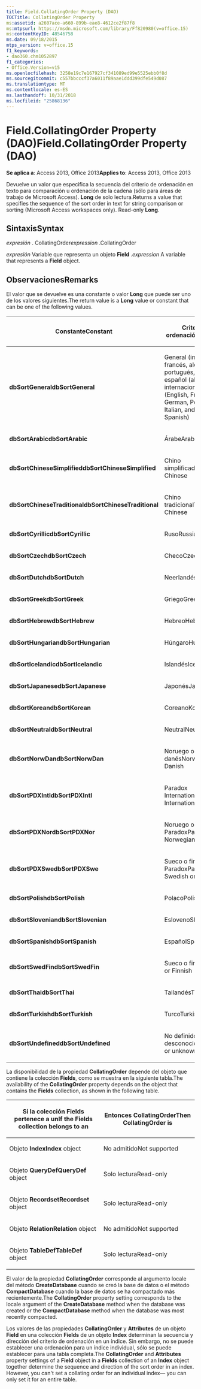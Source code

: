 ```yaml
---
title: Field.CollatingOrder Property (DAO)
TOCTitle: CollatingOrder Property
ms:assetid: a2607ace-a660-899b-eae8-4612ce2f87f8
ms:mtpsurl: https://msdn.microsoft.com/library/Ff820980(v=office.15)
ms:contentKeyID: 48546758
ms.date: 09/18/2015
mtps_version: v=office.15
f1_keywords:
- dao360.chm1052897
f1_categories:
- Office.Version=v15
ms.openlocfilehash: 3258e19c7e167927cf341089ed99e5525ebb0f8d
ms.sourcegitcommit: c557bbcccf37a6011f89aae1ddd399dfe549d087
ms.translationtype: MT
ms.contentlocale: es-ES
ms.lasthandoff: 10/31/2018
ms.locfileid: "25868136"
---
```

# <a name="fieldcollatingorder-property-dao"></a><span data-ttu-id="8244c-102">Field.CollatingOrder Property (DAO)</span><span class="sxs-lookup"><span data-stu-id="8244c-102">Field.CollatingOrder Property (DAO)</span></span>


<span data-ttu-id="8244c-103">**Se aplica a**: Access 2013, Office 2013</span><span class="sxs-lookup"><span data-stu-id="8244c-103">**Applies to**: Access 2013, Office 2013</span></span>

<span data-ttu-id="8244c-p101">Devuelve un valor que especifica la secuencia del criterio de ordenación en texto para comparación u ordenación de la cadena (sólo para áreas de trabajo de Microsoft Access). **Long** de solo lectura.</span><span class="sxs-lookup"><span data-stu-id="8244c-p101">Returns a value that specifies the sequence of the sort order in text for string comparison or sorting (Microsoft Access workspaces only). Read-only **Long**.</span></span>

## <a name="syntax"></a><span data-ttu-id="8244c-106">Sintaxis</span><span class="sxs-lookup"><span data-stu-id="8244c-106">Syntax</span></span>

<span data-ttu-id="8244c-107">*expresión* . CollatingOrder</span><span class="sxs-lookup"><span data-stu-id="8244c-107">*expression* .CollatingOrder</span></span>

<span data-ttu-id="8244c-108">*expresión* Variable que representa un objeto **Field** .</span><span class="sxs-lookup"><span data-stu-id="8244c-108">*expression* A variable that represents a **Field** object.</span></span>

## <a name="remarks"></a><span data-ttu-id="8244c-109">Observaciones</span><span class="sxs-lookup"><span data-stu-id="8244c-109">Remarks</span></span>

<span data-ttu-id="8244c-110">El valor que se devuelve es una constante o valor **Long** que puede ser uno de los valores siguientes.</span><span class="sxs-lookup"><span data-stu-id="8244c-110">The return value is a **Long** value or constant that can be one of the following values.</span></span>

<table>
<colgroup>
<col style="width: 50%" />
<col style="width: 50%" />
</colgroup>
<thead>
<tr class="header">
<th><p><span data-ttu-id="8244c-111">Constante</span><span class="sxs-lookup"><span data-stu-id="8244c-111">Constant</span></span></p></th>
<th><p><span data-ttu-id="8244c-112">Criterio de ordenación</span><span class="sxs-lookup"><span data-stu-id="8244c-112">Sort order</span></span></p></th>
</tr>
</thead>
<tbody>
<tr class="odd">
<td><p><span data-ttu-id="8244c-113"><strong>dbSortGeneral</strong></span><span class="sxs-lookup"><span data-stu-id="8244c-113"><strong>dbSortGeneral</strong></span></span></p></td>
<td><p><span data-ttu-id="8244c-114">General (inglés, francés, alemán, portugués, italiano y español (alfab. internacional)</span><span class="sxs-lookup"><span data-stu-id="8244c-114">General (English, French, German, Portuguese, Italian, and Modern Spanish)</span></span></p></td>
</tr>
<tr class="even">
<td><p><span data-ttu-id="8244c-115"><strong>dbSortArabic</strong></span><span class="sxs-lookup"><span data-stu-id="8244c-115"><strong>dbSortArabic</strong></span></span></p></td>
<td><p><span data-ttu-id="8244c-116">Árabe</span><span class="sxs-lookup"><span data-stu-id="8244c-116">Arabic</span></span></p></td>
</tr>
<tr class="odd">
<td><p><span data-ttu-id="8244c-117"><strong>dbSortChineseSimplified</strong></span><span class="sxs-lookup"><span data-stu-id="8244c-117"><strong>dbSortChineseSimplified</strong></span></span></p></td>
<td><p><span data-ttu-id="8244c-118">Chino simplificado</span><span class="sxs-lookup"><span data-stu-id="8244c-118">Simplified Chinese</span></span></p></td>
</tr>
<tr class="even">
<td><p><span data-ttu-id="8244c-119"><strong>dbSortChineseTraditional</strong></span><span class="sxs-lookup"><span data-stu-id="8244c-119"><strong>dbSortChineseTraditional</strong></span></span></p></td>
<td><p><span data-ttu-id="8244c-120">Chino tradicional</span><span class="sxs-lookup"><span data-stu-id="8244c-120">Traditional Chinese</span></span></p></td>
</tr>
<tr class="odd">
<td><p><span data-ttu-id="8244c-121"><strong>dbSortCyrillic</strong></span><span class="sxs-lookup"><span data-stu-id="8244c-121"><strong>dbSortCyrillic</strong></span></span></p></td>
<td><p><span data-ttu-id="8244c-122">Ruso</span><span class="sxs-lookup"><span data-stu-id="8244c-122">Russian</span></span></p></td>
</tr>
<tr class="even">
<td><p><span data-ttu-id="8244c-123"><strong>dbSortCzech</strong></span><span class="sxs-lookup"><span data-stu-id="8244c-123"><strong>dbSortCzech</strong></span></span></p></td>
<td><p><span data-ttu-id="8244c-124">Checo</span><span class="sxs-lookup"><span data-stu-id="8244c-124">Czech</span></span></p></td>
</tr>
<tr class="odd">
<td><p><span data-ttu-id="8244c-125"><strong>dbSortDutch</strong></span><span class="sxs-lookup"><span data-stu-id="8244c-125"><strong>dbSortDutch</strong></span></span></p></td>
<td><p><span data-ttu-id="8244c-126">Neerlandés</span><span class="sxs-lookup"><span data-stu-id="8244c-126">Dutch</span></span></p></td>
</tr>
<tr class="even">
<td><p><span data-ttu-id="8244c-127"><strong>dbSortGreek</strong></span><span class="sxs-lookup"><span data-stu-id="8244c-127"><strong>dbSortGreek</strong></span></span></p></td>
<td><p><span data-ttu-id="8244c-128">Griego</span><span class="sxs-lookup"><span data-stu-id="8244c-128">Greek</span></span></p></td>
</tr>
<tr class="odd">
<td><p><span data-ttu-id="8244c-129"><strong>dbSortHebrew</strong></span><span class="sxs-lookup"><span data-stu-id="8244c-129"><strong>dbSortHebrew</strong></span></span></p></td>
<td><p><span data-ttu-id="8244c-130">Hebreo</span><span class="sxs-lookup"><span data-stu-id="8244c-130">Hebrew</span></span></p></td>
</tr>
<tr class="even">
<td><p><span data-ttu-id="8244c-131"><strong>dbSortHungarian</strong></span><span class="sxs-lookup"><span data-stu-id="8244c-131"><strong>dbSortHungarian</strong></span></span></p></td>
<td><p><span data-ttu-id="8244c-132">Húngaro</span><span class="sxs-lookup"><span data-stu-id="8244c-132">Hungarian</span></span></p></td>
</tr>
<tr class="odd">
<td><p><span data-ttu-id="8244c-133"><strong>dbSortIcelandic</strong></span><span class="sxs-lookup"><span data-stu-id="8244c-133"><strong>dbSortIcelandic</strong></span></span></p></td>
<td><p><span data-ttu-id="8244c-134">Islandés</span><span class="sxs-lookup"><span data-stu-id="8244c-134">Icelandic</span></span></p></td>
</tr>
<tr class="even">
<td><p><span data-ttu-id="8244c-135"><strong>dbSortJapanese</strong></span><span class="sxs-lookup"><span data-stu-id="8244c-135"><strong>dbSortJapanese</strong></span></span></p></td>
<td><p><span data-ttu-id="8244c-136">Japonés</span><span class="sxs-lookup"><span data-stu-id="8244c-136">Japanese</span></span></p></td>
</tr>
<tr class="odd">
<td><p><span data-ttu-id="8244c-137"><strong>dbSortKorean</strong></span><span class="sxs-lookup"><span data-stu-id="8244c-137"><strong>dbSortKorean</strong></span></span></p></td>
<td><p><span data-ttu-id="8244c-138">Coreano</span><span class="sxs-lookup"><span data-stu-id="8244c-138">Korean</span></span></p></td>
</tr>
<tr class="even">
<td><p><span data-ttu-id="8244c-139"><strong>dbSortNeutral</strong></span><span class="sxs-lookup"><span data-stu-id="8244c-139"><strong>dbSortNeutral</strong></span></span></p></td>
<td><p><span data-ttu-id="8244c-140">Neutral</span><span class="sxs-lookup"><span data-stu-id="8244c-140">Neutral</span></span></p></td>
</tr>
<tr class="odd">
<td><p><span data-ttu-id="8244c-141"><strong>dbSortNorwDan</strong></span><span class="sxs-lookup"><span data-stu-id="8244c-141"><strong>dbSortNorwDan</strong></span></span></p></td>
<td><p><span data-ttu-id="8244c-142">Noruego o danés</span><span class="sxs-lookup"><span data-stu-id="8244c-142">Norwegian or Danish</span></span></p></td>
</tr>
<tr class="even">
<td><p><span data-ttu-id="8244c-143"><strong>dbSortPDXIntl</strong></span><span class="sxs-lookup"><span data-stu-id="8244c-143"><strong>dbSortPDXIntl</strong></span></span></p></td>
<td><p><span data-ttu-id="8244c-144">Paradox International</span><span class="sxs-lookup"><span data-stu-id="8244c-144">Paradox International</span></span></p></td>
</tr>
<tr class="odd">
<td><p><span data-ttu-id="8244c-145"><strong>dbSortPDXNor</strong></span><span class="sxs-lookup"><span data-stu-id="8244c-145"><strong>dbSortPDXNor</strong></span></span></p></td>
<td><p><span data-ttu-id="8244c-146">Noruego o danés Paradox</span><span class="sxs-lookup"><span data-stu-id="8244c-146">Paradox Norwegian or Danish</span></span></p></td>
</tr>
<tr class="even">
<td><p><span data-ttu-id="8244c-147"><strong>dbSortPDXSwe</strong></span><span class="sxs-lookup"><span data-stu-id="8244c-147"><strong>dbSortPDXSwe</strong></span></span></p></td>
<td><p><span data-ttu-id="8244c-148">Sueco o finés Paradox</span><span class="sxs-lookup"><span data-stu-id="8244c-148">Paradox Swedish or Finnish</span></span></p></td>
</tr>
<tr class="odd">
<td><p><span data-ttu-id="8244c-149"><strong>dbSortPolish</strong></span><span class="sxs-lookup"><span data-stu-id="8244c-149"><strong>dbSortPolish</strong></span></span></p></td>
<td><p><span data-ttu-id="8244c-150">Polaco</span><span class="sxs-lookup"><span data-stu-id="8244c-150">Polish</span></span></p></td>
</tr>
<tr class="even">
<td><p><span data-ttu-id="8244c-151"><strong>dbSortSlovenian</strong></span><span class="sxs-lookup"><span data-stu-id="8244c-151"><strong>dbSortSlovenian</strong></span></span></p></td>
<td><p><span data-ttu-id="8244c-152">Esloveno</span><span class="sxs-lookup"><span data-stu-id="8244c-152">Slovenian</span></span></p></td>
</tr>
<tr class="odd">
<td><p><span data-ttu-id="8244c-153"><strong>dbSortSpanish</strong></span><span class="sxs-lookup"><span data-stu-id="8244c-153"><strong>dbSortSpanish</strong></span></span></p></td>
<td><p><span data-ttu-id="8244c-154">Español</span><span class="sxs-lookup"><span data-stu-id="8244c-154">Spanish</span></span></p></td>
</tr>
<tr class="even">
<td><p><span data-ttu-id="8244c-155"><strong>dbSortSwedFin</strong></span><span class="sxs-lookup"><span data-stu-id="8244c-155"><strong>dbSortSwedFin</strong></span></span></p></td>
<td><p><span data-ttu-id="8244c-156">Sueco o finés</span><span class="sxs-lookup"><span data-stu-id="8244c-156">Swedish or Finnish</span></span></p></td>
</tr>
<tr class="odd">
<td><p><span data-ttu-id="8244c-157"><strong>dbSortThai</strong></span><span class="sxs-lookup"><span data-stu-id="8244c-157"><strong>dbSortThai</strong></span></span></p></td>
<td><p><span data-ttu-id="8244c-158">Tailandés</span><span class="sxs-lookup"><span data-stu-id="8244c-158">Thai</span></span></p></td>
</tr>
<tr class="even">
<td><p><span data-ttu-id="8244c-159"><strong>dbSortTurkish</strong></span><span class="sxs-lookup"><span data-stu-id="8244c-159"><strong>dbSortTurkish</strong></span></span></p></td>
<td><p><span data-ttu-id="8244c-160">Turco</span><span class="sxs-lookup"><span data-stu-id="8244c-160">Turkish</span></span></p></td>
</tr>
<tr class="odd">
<td><p><span data-ttu-id="8244c-161"><strong>dbSortUndefined</strong></span><span class="sxs-lookup"><span data-stu-id="8244c-161"><strong>dbSortUndefined</strong></span></span></p></td>
<td><p><span data-ttu-id="8244c-162">No definido o desconocido</span><span class="sxs-lookup"><span data-stu-id="8244c-162">Undefined or unknown</span></span></p></td>
</tr>
</tbody>
</table>


<span data-ttu-id="8244c-163">La disponibilidad de la propiedad **CollatingOrder** depende del objeto que contiene la colección **Fields**, como se muestra en la siguiente tabla.</span><span class="sxs-lookup"><span data-stu-id="8244c-163">The availability of the **CollatingOrder** property depends on the object that contains the **Fields** collection, as shown in the following table.</span></span>

<table>
<colgroup>
<col style="width: 50%" />
<col style="width: 50%" />
</colgroup>
<thead>
<tr class="header">
<th><p><span data-ttu-id="8244c-164">Si la colección Fields pertenece a un</span><span class="sxs-lookup"><span data-stu-id="8244c-164">If the Fields collection belongs to an</span></span></p></th>
<th><p><span data-ttu-id="8244c-165">Entonces CollatingOrder</span><span class="sxs-lookup"><span data-stu-id="8244c-165">Then CollatingOrder is</span></span></p></th>
</tr>
</thead>
<tbody>
<tr class="odd">
<td><p><span data-ttu-id="8244c-166">Objeto <strong>Index</strong></span><span class="sxs-lookup"><span data-stu-id="8244c-166"><strong>Index</strong> object</span></span></p></td>
<td><p><span data-ttu-id="8244c-167">No admitido</span><span class="sxs-lookup"><span data-stu-id="8244c-167">Not supported</span></span></p></td>
</tr>
<tr class="even">
<td><p><span data-ttu-id="8244c-168">							Objeto <strong>QueryDef</strong></span><span class="sxs-lookup"><span data-stu-id="8244c-168"><strong>QueryDef</strong> object</span></span></p></td>
<td><p><span data-ttu-id="8244c-169">Solo lectura</span><span class="sxs-lookup"><span data-stu-id="8244c-169">Read-only</span></span></p></td>
</tr>
<tr class="odd">
<td><p><span data-ttu-id="8244c-170">							Objeto <strong>Recordset</strong></span><span class="sxs-lookup"><span data-stu-id="8244c-170"><strong>Recordset</strong> object</span></span></p></td>
<td><p><span data-ttu-id="8244c-171">Solo lectura</span><span class="sxs-lookup"><span data-stu-id="8244c-171">Read-only</span></span></p></td>
</tr>
<tr class="even">
<td><p><span data-ttu-id="8244c-172">							Objeto <strong>Relation</strong></span><span class="sxs-lookup"><span data-stu-id="8244c-172"><strong>Relation</strong> object</span></span></p></td>
<td><p><span data-ttu-id="8244c-173">No admitido</span><span class="sxs-lookup"><span data-stu-id="8244c-173">Not supported</span></span></p></td>
</tr>
<tr class="odd">
<td><p><span data-ttu-id="8244c-174">Objeto <strong>TableDef</strong></span><span class="sxs-lookup"><span data-stu-id="8244c-174"><strong>TableDef</strong> object</span></span></p></td>
<td><p><span data-ttu-id="8244c-175">Solo lectura</span><span class="sxs-lookup"><span data-stu-id="8244c-175">Read-only</span></span></p></td>
</tr>
</tbody>
</table>


<span data-ttu-id="8244c-176">El valor de la propiedad **CollatingOrder** corresponde al argumento locale del método **CreateDatabase** cuando se creó la base de datos o el método **CompactDatabase** cuando la base de datos se ha compactado más recientemente.</span><span class="sxs-lookup"><span data-stu-id="8244c-176">The **CollatingOrder** property setting corresponds to the locale argument of the **CreateDatabase** method when the database was created or the **CompactDatabase** method when the database was most recently compacted.</span></span>

<span data-ttu-id="8244c-p102">Los valores de las propiedades **CollatingOrder** y **Attributes** de un objeto **Field** en una colección **Fields** de un objeto **Index** determinan la secuencia y dirección del criterio de ordenación en un índice. Sin embargo, no se puede establecer una ordenación para un índice individual, sólo se puede establecer para una tabla completa.</span><span class="sxs-lookup"><span data-stu-id="8244c-p102">The **CollatingOrder** and **Attributes** property settings of a **Field** object in a **Fields** collection of an **Index** object together determine the sequence and direction of the sort order in an index. However, you can't set a collating order for an individual index— you can only set it for an entire table.</span></span>

